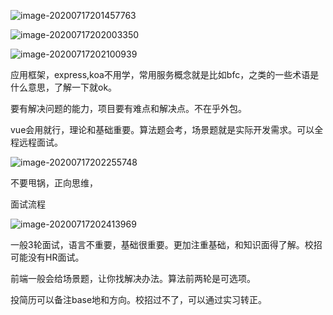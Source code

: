 ![image-20200717201457763](C:\Users\clark\AppData\Roaming\Typora\typora-user-images\image-20200717201457763.png)

![image-20200717202003350](C:\Users\clark\AppData\Roaming\Typora\typora-user-images\image-20200717202003350.png)

![image-20200717202100939](C:\Users\clark\AppData\Roaming\Typora\typora-user-images\image-20200717202100939.png)

应用框架，express,koa不用学，常用服务概念就是比如bfc，之类的一些术语是什么意思，了解一下就ok。

要有解决问题的能力，项目要有难点和解决点。不在乎外包。

vue会用就行，理论和基础重要。算法题会考，场景题就是实际开发需求。可以全程远程面试。

![image-20200717202255748](C:\Users\clark\AppData\Roaming\Typora\typora-user-images\image-20200717202255748.png)

不要甩锅，正向思维，



面试流程

![image-20200717202413969](C:\Users\clark\AppData\Roaming\Typora\typora-user-images\image-20200717202413969.png)

一般3轮面试，语言不重要，基础很重要。更加注重基础，和知识面得了解。校招可能没有HR面试。

前端一般会给场景题，让你找解决办法。算法前两轮是可选项。



投简历可以备注base地和方向。校招过不了，可以通过实习转正。

